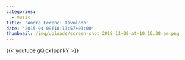 ```yaml
---
categories:
  - music
title: 'André Ferenc: Távolodó'
date: '2015-04-09T10:13:57+03:00'
thumbnail: /img/uploads/screen-shot-2018-11-09-at-10.16.38-am.png
---
```

{{< youtube gQjcx1ppnkY >}}
